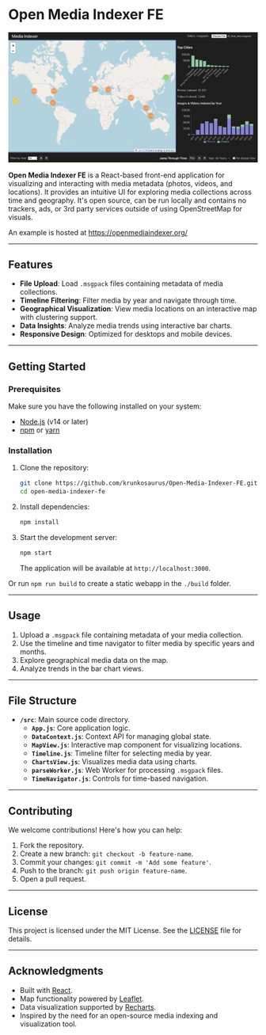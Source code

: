 
# Open Media Indexer FE
![Open Media Indexer UI](assets/media-indexer-ui.png)

**Open Media Indexer FE** is a React-based front-end application for visualizing and interacting with media metadata (photos, videos, and locations). It provides an intuitive UI for exploring media collections across time and geography. It's open source, can be run locally and contains no trackers, ads, or 3rd party services outside of using OpenStreetMap for visuals.

An example is hosted at https://openmediaindexer.org/

---

## Features

- **File Upload**: Load `.msgpack` files containing metadata of media collections.
- **Timeline Filtering**: Filter media by year and navigate through time.
- **Geographical Visualization**: View media locations on an interactive map with clustering support.
- **Data Insights**: Analyze media trends using interactive bar charts.
- **Responsive Design**: Optimized for desktops and mobile devices.

---

## Getting Started

### Prerequisites

Make sure you have the following installed on your system:

- [Node.js](https://nodejs.org/) (v14 or later)
- [npm](https://www.npmjs.com/) or [yarn](https://yarnpkg.com/)

### Installation

1. Clone the repository:
   ```bash
   git clone https://github.com/krunkosaurus/Open-Media-Indexer-FE.git
   cd open-media-indexer-fe
   ```

2. Install dependencies:
   ```bash
   npm install
   ```

3. Start the development server:
   ```bash
   npm start
   ```

   The application will be available at `http://localhost:3000`.

Or run `npm run build` to create a static webapp in the `./build` folder.

---

## Usage

1. Upload a `.msgpack` file containing metadata of your media collection.
2. Use the timeline and time navigator to filter media by specific years and months.
3. Explore geographical media data on the map.
4. Analyze trends in the bar chart views.

---

## File Structure

- **`/src`**: Main source code directory.
  - **`App.js`**: Core application logic.
  - **`DataContext.js`**: Context API for managing global state.
  - **`MapView.js`**: Interactive map component for visualizing locations.
  - **`Timeline.js`**: Timeline filter for selecting media by year.
  - **`ChartsView.js`**: Visualizes media data using charts.
  - **`parseWorker.js`**: Web Worker for processing `.msgpack` files.
  - **`TimeNavigator.js`**: Controls for time-based navigation.

---

## Contributing

We welcome contributions! Here's how you can help:

1. Fork the repository.
2. Create a new branch: `git checkout -b feature-name`.
3. Commit your changes: `git commit -m 'Add some feature'`.
4. Push to the branch: `git push origin feature-name`.
5. Open a pull request.

---

## License

This project is licensed under the MIT License. See the [LICENSE](LICENSE) file for details.

---

## Acknowledgments

- Built with [React](https://reactjs.org/).
- Map functionality powered by [Leaflet](https://leafletjs.com/).
- Data visualization supported by [Recharts](https://recharts.org/).
- Inspired by the need for an open-source media indexing and visualization tool.
